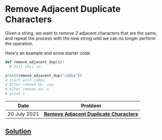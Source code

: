 # Remove Adjacent Duplicate Characters

Given a string, we want to remove 2 adjacent characters that are the same, and repeat the process with the new string until we can no longer perform the operation.

Here's an example and some starter code:
```python
def remove_adjacent_dup(s):
  # Fill this in.

print(remove_adjacent_dup("cabba"))
# Start with cabba
# After remove bb: caa
# After remove aa: c
# print c
```

Date | Problem
---- | -------
20 July 2021 | **[Remove Adjacent Duplicate Characters](2021-09-23)**
## [Solution](2021-09-23)
